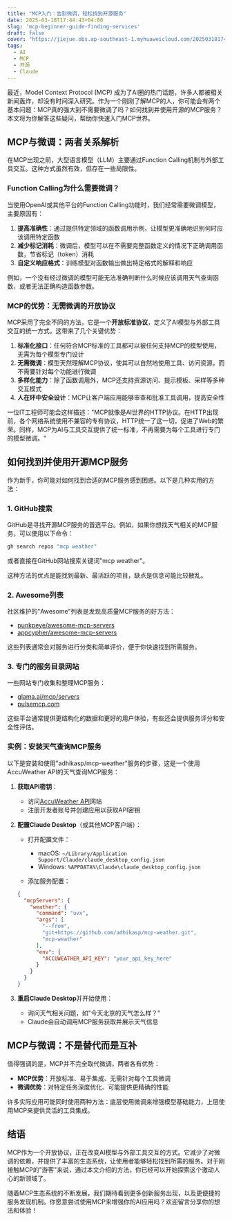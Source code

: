 ```yaml
---
title: "MCP入门：告别微调，轻松找到开源服务"
date: 2025-03-18T17:44:43+04:00
slug: 'mcp-beginner-guide-finding-services'
draft: false
cover: "https://jiejue.obs.ap-southeast-1.myhuaweicloud.com/20250318174824108.webp"
tags:
  - AI
  - MCP
  - 开源
  - Claude
---
```


最近，Model Context Protocol (MCP) 成为了AI圈的热门话题，许多人都被相关新闻轰炸，却没有时间深入研究。作为一个刚刚了解MCP的人，你可能会有两个基本问题：MCP真的强大到不需要微调了吗？如何找到并使用开源的MCP服务？本文将为你解答这些疑问，帮助你快速入门MCP世界。

<!--more-->

## MCP与微调：两者关系解析

在MCP出现之前，大型语言模型（LLM）主要通过Function Calling机制与外部工具交互。这种方式虽然有效，但存在一些局限性。

### Function Calling为什么需要微调？

当使用OpenAI或其他平台的Function Calling功能时，我们经常需要微调模型，主要原因有：

1. **提高准确性**：通过提供特定领域的函数调用示例，让模型更准确地识别何时应该调用特定函数
2. **减少标记消耗**：微调后，模型可以在不需要完整函数定义的情况下正确调用函数，节省标记（token）消耗
3. **自定义响应格式**：训练模型对函数输出做出特定格式的解释和响应

例如，一个没有经过微调的模型可能无法准确判断什么时候应该调用天气查询函数，或者无法正确构造函数参数。

### MCP的优势：无需微调的开放协议

MCP采用了完全不同的方法，它是一个**开放标准协议**，定义了AI模型与外部工具交互的统一方式。这带来了几个关键优势：

1. **标准化接口**：任何符合MCP标准的工具都可以被任何支持MCP的模型使用，无需为每个模型专门设计
2. **无需微调**：模型天然理解MCP协议，使其可以自然地使用工具、访问资源，而不需要针对每个功能进行微调
3. **多样化能力**：除了函数调用外，MCP还支持资源访问、提示模板、采样等多种交互模式
4. **人在环中安全设计**：MCP让客户端应用能够审查和批准工具调用，提高安全性

一位IT工程师可能会这样描述："MCP就像是AI世界的HTTP协议。在HTTP出现前，各个网络系统使用不兼容的专有协议，HTTP统一了这一切，促进了Web的繁荣。同样，MCP为AI与工具交互提供了统一标准，不再需要为每个工具进行专门的模型微调。"

## 如何找到并使用开源MCP服务

作为新手，你可能对如何找到合适的MCP服务感到困惑。以下是几种实用的方法：

### 1. GitHub搜索

GitHub是寻找开源MCP服务的首选平台。例如，如果你想找天气相关的MCP服务，可以使用以下命令：

```bash
gh search repos "mcp weather"
```

或者直接在GitHub网站搜索关键词"mcp weather"。

这种方法的优点是能找到最新、最活跃的项目，缺点是信息可能比较散乱。

### 2. Awesome列表

社区维护的"Awesome"列表是发现高质量MCP服务的好方法：

- [punkpeye/awesome-mcp-servers](https://github.com/punkpeye/awesome-mcp-servers)
- [appcypher/awesome-mcp-servers](https://github.com/appcypher/awesome-mcp-servers)

这些列表通常会对服务进行分类和简单评价，便于你快速找到所需服务。

### 3. 专门的服务目录网站

一些网站专门收集和整理MCP服务：

- [glama.ai/mcp/servers](https://glama.ai/mcp/servers)
- [pulsemcp.com](https://www.pulsemcp.com)

这些平台通常提供更结构化的数据和更好的用户体验，有些还会提供服务评分和安全性评估。

### 实例：安装天气查询MCP服务

以下是安装和使用"adhikasp/mcp-weather"服务的步骤，这是一个使用AccuWeather API的天气查询MCP服务：

1. **获取API密钥**：
   - 访问[AccuWeather API](https://developer.accuweather.com/)网站
   - 注册开发者账号并创建应用以获取API密钥

2. **配置Claude Desktop**（或其他MCP客户端）：
   - 打开配置文件：
     - macOS: `~/Library/Application Support/Claude/claude_desktop_config.json`
     - Windows: `%APPDATA%\Claude\claude_desktop_config.json`
   
   - 添加服务配置：
   ```json
   {
     "mcpServers": {
       "weather": {
         "command": "uvx",
         "args": [
           "--from", 
           "git+https://github.com/adhikasp/mcp-weather.git", 
           "mcp-weather"
         ],
         "env": {
           "ACCUWEATHER_API_KEY": "your_api_key_here"
         }
       }
     }
   }
   ```

3. **重启Claude Desktop**并开始使用：
   - 询问天气相关问题，如"今天北京的天气怎么样？"
   - Claude会自动调用MCP服务获取并展示天气信息

## MCP与微调：不是替代而是互补

值得强调的是，MCP并不完全取代微调，两者各有优势：

- **MCP优势**：开放标准、易于集成、无需针对每个工具微调
- **微调优势**：对特定任务深度优化、可能提供更精确的性能

许多实际应用可能同时使用两种方法：底层使用微调来增强模型基础能力，上层使用MCP来提供灵活的工具集成。

## 结语

MCP作为一个开放协议，正在改变AI模型与外部工具交互的方式。它减少了对微调的依赖，并提供了丰富的生态系统，让使用者能够轻松找到所需的服务。对于刚接触MCP的"游客"来说，通过本文介绍的方法，你已经可以开始探索这个激动人心的新领域了。

随着MCP生态系统的不断发展，我们期待看到更多创新服务出现，以及更便捷的服务发现机制。你愿意尝试使用MCP来增强你的AI应用吗？欢迎留言分享你的想法和体验！
